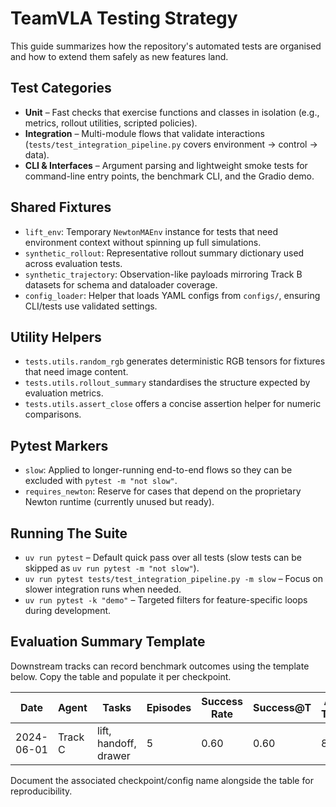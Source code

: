 # TeamVLA Testing Strategy

This guide summarizes how the repository's automated tests are organised and how to extend them safely as new features land.

## Test Categories
- **Unit** – Fast checks that exercise functions and classes in isolation (e.g., metrics, rollout utilities, scripted policies).
- **Integration** – Multi-module flows that validate interactions (`tests/test_integration_pipeline.py` covers environment → control → data).
- **CLI & Interfaces** – Argument parsing and lightweight smoke tests for command-line entry points, the benchmark CLI, and the Gradio demo.

## Shared Fixtures
- `lift_env`: Temporary `NewtonMAEnv` instance for tests that need environment context without spinning up full simulations.
- `synthetic_rollout`: Representative rollout summary dictionary used across evaluation tests.
- `synthetic_trajectory`: Observation-like payloads mirroring Track B datasets for schema and dataloader coverage.
- `config_loader`: Helper that loads YAML configs from `configs/`, ensuring CLI/tests use validated settings.

## Utility Helpers
- `tests.utils.random_rgb` generates deterministic RGB tensors for fixtures that need image content.
- `tests.utils.rollout_summary` standardises the structure expected by evaluation metrics.
- `tests.utils.assert_close` offers a concise assertion helper for numeric comparisons.

## Pytest Markers
- `slow`: Applied to longer-running end-to-end flows so they can be excluded with `pytest -m "not slow"`.
- `requires_newton`: Reserve for cases that depend on the proprietary Newton runtime (currently unused but ready).

## Running The Suite
- `uv run pytest` – Default quick pass over all tests (slow tests can be skipped as `uv run pytest -m "not slow"`).
- `uv run pytest tests/test_integration_pipeline.py -m slow` – Focus on slower integration runs when needed.
- `uv run pytest -k "demo"` – Targeted filters for feature-specific loops during development.

## Evaluation Summary Template
Downstream tracks can record benchmark outcomes using the template below. Copy the table and populate it per checkpoint.

| Date | Agent | Tasks | Episodes | Success Rate | Success@T | Avg Time | Coordination | Collision | Notes |
|------|-------|-------|----------|--------------|-----------|----------|--------------|-----------|-------|
| 2024-06-01 | Track C | lift, handoff, drawer | 5 | 0.60 | 0.60 | 87.4 | 0.82 | 0.05 | |

Document the associated checkpoint/config name alongside the table for reproducibility.
